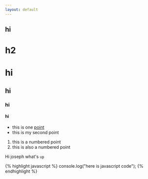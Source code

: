 ```yaml
---
layout: default
---
```



hi
--

h2
==

# hi
## hi
### hi
#### hi

* this is one [point](http://google.com)
* this is my second point

1. this is a numbered point
2. this is also a numbered point

Hi joseph what's `up`

{% highlight javascript %}
console.log("here is javascript code");
{% endhighlight %}